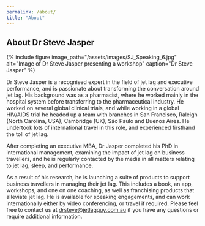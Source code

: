 ```yaml
---
permalink: /about/
title: "About"
---
```


## About Dr Steve Jasper

{% include figure image_path="/assets/images/SJ_Speaking_6.jpg" alt="Image of Dr Steve Jasper presenting a workshop" caption="Dr Steve Jasper" %}

Dr Steve Jasper is a recognised expert in the field of jet lag and executive performance, and is passionate about transforming the conversation around jet lag. His background was as a pharmacist, where he worked mainly in the hospital system before transferring to the pharmaceutical industry. He worked on several global clinical trials, and while working in a global HIV/AIDS trial he headed up a team with branches in San Francisco, Raleigh (North Carolina, USA), Cambridge (UK), São Paulo and Buenos Aires. He undertook lots of international travel in this role, and experienced firsthand the toll of jet lag.

After completing an executive MBA, Dr Jasper completed his PhD in international management, examining the impact of jet lag on business travellers, and he is regularly contacted by the media in all matters relating to jet lag, sleep, and performance.

As a result of his research, he is launching a suite of products to support business travellers in managing their jet lag. This includes a book, an app, workshops, and one on one coaching, as well as franchising products that alleviate jet lag. He is available for speaking engagements, and can work internationally either by video conferencing, or travel if required. Please feel free to contact us at [drsteve@jetlagguy.com.au](mailto:drsteve@jetlagguy.com.au) if you have any questions or require additional information.
